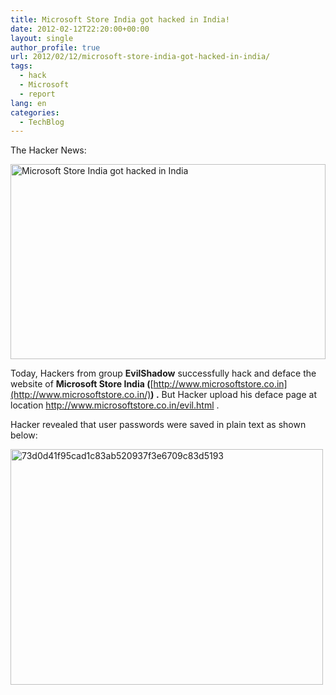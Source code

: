 ```yaml
---
title: Microsoft Store India got hacked in India!
date: 2012-02-12T22:20:00+00:00
layout: single
author_profile: true
url: 2012/02/12/microsoft-store-india-got-hacked-in-india/
tags:
  - hack
  - Microsoft
  - report
lang: en
categories: 
  - TechBlog
---
```

The Hacker News: 

[<img title="Microsoft Store India got hacked in India" border="0" alt="Microsoft Store India got hacked in India" src="http://lh6.ggpht.com/-PjBC_Tb9r7s/Tzgz5xRi69I/AAAAAAAAEtA/o1gXq0qRl3o/Microsoft%252520Store%252520India%252520got%252520hacked%252520in%252520India_thumb%25255B3%25255D.png?imgmax=800" width="504" height="312" />](http://lh5.ggpht.com/-77_VyENymvI/Tzgz1YkflWI/AAAAAAAAEs4/gMBHQTVJSnw/s1600-h/Microsoft%252520Store%252520India%252520got%252520hacked%252520in%252520India%25255B5%25255D.png)

Today, Hackers from group **EvilShadow** successfully hack and deface the website of **Microsoft Store India (**[http://www.microsoftstore.co.in](http://www.microsoftstore.co.in/)**) .** But Hacker upload his deface page at location <http://www.microsoftstore.co.in/evil.html> .

Hacker revealed that user passwords were saved in plain text as shown below: 

[<img title="73d0d41f95cad1c83ab520937f3e6709c83d5193" border="0" alt="73d0d41f95cad1c83ab520937f3e6709c83d5193" src="http://lh3.ggpht.com/-24BKeJSMveQ/Tzg0C6t_yOI/AAAAAAAAEtQ/sWzH1y7wkQc/73d0d41f95cad1c83ab520937f3e6709c83d5193_thumb%25255B2%25255D.png?imgmax=800" width="500" height="377" />](http://lh4.ggpht.com/-O07HFUYCXA4/Tzgz-mydakI/AAAAAAAAEtI/xehAEmMsohQ/s1600-h/73d0d41f95cad1c83ab520937f3e6709c83d5193%25255B4%25255D.png)